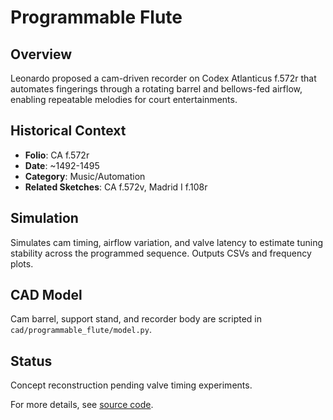 # Programmable Flute

## Overview

Leonardo proposed a cam-driven recorder on Codex Atlanticus f.572r that automates fingerings through a rotating barrel and bellows-fed airflow, enabling repeatable melodies for court entertainments.

## Historical Context

- **Folio**: CA f.572r
- **Date**: ~1492-1495
- **Category**: Music/Automation
- **Related Sketches**: CA f.572v, Madrid I f.108r

## Simulation

Simulates cam timing, airflow variation, and valve latency to estimate tuning stability across the programmed sequence. Outputs CSVs and frequency plots.

## CAD Model

Cam barrel, support stand, and recorder body are scripted in `cad/programmable_flute/model.py`.

## Status

Concept reconstruction pending valve timing experiments.

For more details, see [source code](../src/davinci_codex/inventions/programmable_flute.py).

